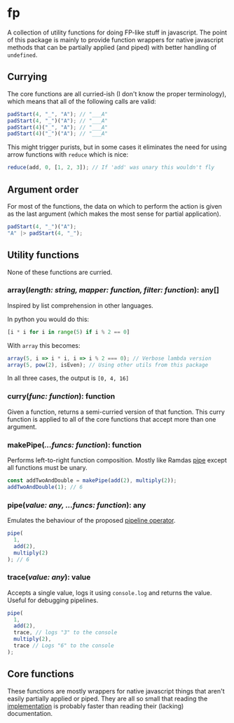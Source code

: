 # fp

A collection of utility functions for doing FP-like stuff in javascript. The point of this package is mainly to provide function wrappers for native javascript methods that can be partially applied (and piped) with better handling of `undefined`.

## Currying

The core functions are all curried-ish (I don't know the proper terminology), which means that all of the following calls are valid:

```js
padStart(4, "_", "A"); // "___A"
padStart(4, "_")("A"); // "___A"
padStart(4)("_", "A"); // "___A"
padStart(4)("_")("A"); // "___A"
```

This might trigger purists, but in some cases it eliminates the need for using arrow functions with `reduce` which is nice:

```js
reduce(add, 0, [1, 2, 3]); // If 'add' was unary this wouldn't fly
```

## Argument order

For most of the functions, the data on which to perform the action is given as the last argument (which makes the most sense for partial application).

```js
padStart(4, "_")("A");
"A" |> padStart(4, "_");
```

## Utility functions

None of these functions are curried.

### array(_**length**: string, **mapper**: function, **filter**: function_): any[]

Inspired by list comprehension in other languages.

In python you would do this:

```python
[i * i for i in range(5) if i % 2 == 0]
```

With `array` this becomes:

```js
array(5, i => i * i, i => i % 2 === 0); // Verbose lambda version
array(5, pow(2), isEven); // Using other utils from this package
```

In all three cases, the output is `[0, 4, 16]`

### curry(_**func**: function_): function

Given a function, returns a semi-curried version of that function. This curry function is applied to all of the core functions that accept more than one argument.

### makePipe(_...funcs: function_): function

Performs left-to-right function composition. Mostly like Ramdas [pipe](https://ramdajs.com/docs/#pipe) except all functions must be unary.

```js
const addTwoAndDouble = makePipe(add(2), multiply(2));
addTwoAndDouble(1); // 6
```

### pipe(_**value**: any, ...**funcs**: function_): any

Emulates the behaviour of the proposed [pipeline operator](https://github.com/tc39/proposal-pipeline-operator).

```js
pipe(
  1,
  add(2),
  multiply(2)
); // 6
```

### trace(_**value**: any_): value

Accepts a single value, logs it using `console.log` and returns the value. Useful for debugging pipelines.

```js
pipe(
  1,
  add(2),
  trace, // logs "3" to the console
  multiply(2),
  trace // Logs "6" to the console
);
```

## Core functions

These functions are mostly wrappers for native javascript things that aren't easily partially applied or piped. They are all so small that reading the [implementation](./index.js) is probably faster than reading their (lacking) documentation.
